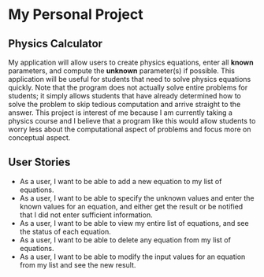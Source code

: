 # My Personal Project

## Physics Calculator

My application will allow users to create physics equations, enter all
**known** parameters, and compute the **unknown** parameter(s) if possible. This 
application will be useful for students that need to solve physics equations quickly.
Note that the program does not actually solve entire problems for students; it simply
allows students that have already determined how to solve the problem to skip tedious
computation and arrive straight to the answer. This project is interest of me because
I am currently taking a physics course and I believe that a program like this would 
allow students to worry less about the computational aspect of problems and focus more on
conceptual aspect.

## User Stories

- As a user, I want to be able to add a new equation to my list of equations.
- As a user, I want to be able to specify the unknown values and enter the known values 
for an equation, and either get the result or be notified that I did not enter sufficient
information.
- As a user, I want to be able to view my entire list of equations, and see the status
of each equation.
- As a user, I want to be able to delete any equation from my list of equations.
- As a user, I want to be able to modify the input values for an equation from my list
and see the new result.